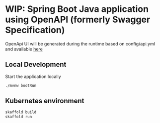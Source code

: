 # WIP: Spring Boot Java application using OpenAPI (formerly Swagger Specification)

OpenApi UI will be generated during the runtime based on config/api.yml and available [here](http://localhost:8080/api/swagger-ui.html)

## Local Development

Start the application locally

```bash
./mvnw bootRun
```

## Kubernetes environment

```bash
skaffold build
skaffold run
```

